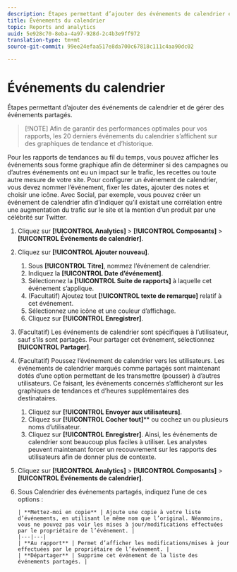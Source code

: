 ```yaml
---
description: Étapes permettant d’ajouter des événements de calendrier et de gérer des événements partagés.
title: Événements du calendrier
topic: Reports and analytics
uuid: 5e928c70-8eba-4a97-928d-2c4b3e9ff972
translation-type: tm+mt
source-git-commit: 99ee24efaa517e8da700c67818c111c4aa90dc02

---
```



# Événements du calendrier

Étapes permettant d’ajouter des événements de calendrier et de gérer des événements partagés.

> [!NOTE] Afin de garantir des performances optimales pour vos rapports, les 20 derniers événements du calendrier s’affichent sur des graphiques de tendance et d’historique.

Pour les rapports de tendances au fil du temps, vous pouvez afficher les événements sous forme graphique afin de déterminer si des campagnes ou d’autres événements ont eu un impact sur le trafic, les recettes ou toute autre mesure de votre site. Pour configurer un événement de calendrier, vous devez nommer l’événement, fixer les dates, ajouter des notes et choisir une icône. Avec Social, par exemple, vous pouvez créer un événement de calendrier afin d’indiquer qu’il existait une corrélation entre une augmentation du trafic sur le site et la mention d’un produit par une célébrité sur Twitter.

1. Cliquez sur **[!UICONTROL Analytics]** &gt; **[!UICONTROL Composants]** &gt; **[!UICONTROL Événements de calendrier]**.
1. Cliquez sur **[!UICONTROL Ajouter nouveau]**.
   1. Sous **[!UICONTROL Titre]**, nommez l’événement de calendrier.
   1. Indiquez la **[!UICONTROL Date d’événement]**.
   1. Sélectionnez la **[!UICONTROL Suite de rapports]** à laquelle cet événement s’applique.
   1. (Facultatif) Ajoutez tout **[!UICONTROL texte de remarque]** relatif à cet événement.
   1. Sélectionnez une icône et une couleur d’affichage.
   1. Cliquez sur **[!UICONTROL Enregistrer]**.
1. (Facultatif) Les événements de calendrier sont spécifiques à l’utilisateur, sauf s’ils sont partagés. Pour partager cet événement, sélectionnez **[!UICONTROL Partager]**.
1. (Facultatif) Poussez l’événement de calendrier vers les utilisateurs. Les événements de calendrier marqués comme partagés sont maintenant dotés d’une option permettant de les transmettre (pousser) à d’autres utilisateurs. Ce faisant, les événements concernés s’afficheront sur les graphiques de tendances et d’heures supplémentaires des destinataires.
   1. Cliquez sur **[!UICONTROL Envoyer aux utilisateurs]**.
   1. Cliquez sur **[!UICONTROL Cocher tout]**** ou cochez un ou plusieurs noms d’utilisateur.
   1. Cliquez sur **[!UICONTROL Enregistrer]**.
   Ainsi, les événements de calendrier sont beaucoup plus faciles à utiliser. Les analystes peuvent maintenant forcer un recouvrement sur les rapports des utilisateurs afin de donner plus de contexte.
1. Cliquez sur **[!UICONTROL Analytics]** &gt; **[!UICONTROL Composants]** &gt; **[!UICONTROL Événements de calendrier]**.
1. Sous Calendrier des événements partagés, indiquez l’une de ces options :

       | **Mettez-moi en copie** | Ajoute une copie à votre liste d’événements, en utilisant le même nom que l’original. Néanmoins, vous ne pouvez pas voir les mises à jour/modifications effectuées par le propriétaire de l’événement. |
       |---|---|
       | **Au rapport** | Permet d’afficher les modifications/mises à jour effectuées par le propriétaire de l’événement. |
       | **Départager** | Supprime cet événement de la liste des événements partagés. |
   
